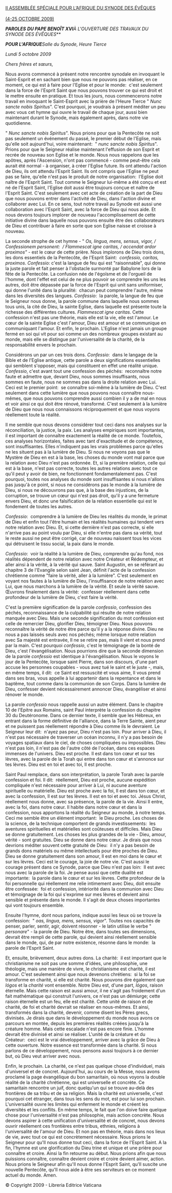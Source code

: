 [II ASSEMBLÉE SPÉCIALE POUR L’AFRIQUE DU SYNODE DES ÉVÊQUES \
\
(4-25 OCTOBRE 2009)](http://www.vatican.va/roman_curia/synod/index_fr.htm#II%20Assemblea%20Speciale%20per%20lAfrica)

***PAROLES*** ***DU PAPE BENOÎT XVI****À L'OUVERTURE DES TRAVAUX DU SYNODE DES ÉVÊQUES***

***POUR L'AFRIQUE****Salle du Synode, Heure Tierce*

*Lundi 5 octobre 2009*

*Chers frères et sœurs,*

Nous avons commencé à présent notre rencontre synodale en invoquant le Saint-Esprit et en sachant bien que nous ne pouvons pas réaliser, en ce moment, ce qui est à faire pour l'Eglise et pour le monde:  c'est seulement dans la force de l'Esprit Saint que nous pouvons trouver ce qui est droit et le mettre ensuite en pratique. Et tous les jours, nous commencerons notre travail en invoquant le Saint-Esprit avec la prière de l'Heure Tierce " *Nunc sancte nobis Spiritus*". C'est pourquoi, je voudrais à présent méditer un peu avec vous cet hymne qui ouvre le travail de chaque jour, aussi bien maintenant durant le Synode, mais également après, dans notre vie quotidienne.

" *Nunc sancte nobis Spiritus*". Nous prions pour que la Pentecôte ne soit pas seulement un événement du passé, le premier début de l'Eglise, mais qu'elle soit aujourd'hui, voire maintenant:  " *nunc sancte nobis Spiritus*". Prions pour que le Seigneur réalise maintenant l'effusion de son Esprit et recrée de nouveau son Eglise et le monde. Nous nous rappelons que les apôtres, après l'Ascension, n'ont pas commencé - comme peut-être cela aurait été normal - à organiser, à créer l'Eglise future. Ils ont attendu l'action de Dieu, ils ont attendu l'Esprit Saint. Ils ont compris que l'Eglise ne peut pas se faire, qu'elle n'est pas le produit de notre organisation:  l'Eglise doit naître de l'Esprit Saint. Tout comme le Seigneur lui-même a été conçu et est né de l'Esprit Saint, l'Eglise doit aussi être toujours conçue et naître de l'Esprit Saint. C'est seulement avec cet acte de création de la part de Dieu que nous pouvons entrer dans l'activité de Dieu, dans l'action divine et collaborer avec Lui. En ce sens, tout notre travail au Synode est aussi une collaboration avec l'Esprit Saint, avec la force de Dieu qui nous aide. Et nous devons toujours implorer de nouveau l'accomplissement de cette initiative divine dans laquelle nous pouvons ensuite être des collaborateurs de Dieu et contribuer à faire en sorte que son Eglise naisse et croisse à nouveau.

La seconde strophe de cet hymne - " *Os, lingua, mens, sensus, vigor, / Confessionem personent:  / Flammescat igne caritas, / accendat ardor proximos" -* est le cœur de cette prière. Nous implorons de Dieu trois dons, les dons essentiels de la Pentecôte, de l'Esprit Saint:  *confessio, caritas, proximos*. *Confessio:* c'est la langue de feu qui est "raisonnable", qui donne la juste parole et fait penser à l'obstacle surmonté par Babylone lors de la fête de la Pentecôte. La confusion née de l'égoïsme et de l'orgueil de l'homme, dont l'effet est celui de ne plus pouvoir se comprendre les uns les autres, doit être dépassée par la force de l'Esprit qui unit sans uniformiser, qui donne l'unité dans la pluralité:  chacun peut comprendre l'autre, même dans les diversités des langues. *Confessio*:  la parole, la langue de feu que le Seigneur nous donne, la parole commune dans laquelle nous sommes tous unis, la cité de Dieu, la sainte Eglise, dans laquelle est présente toute la richesse des différentes cultures. *Flammescat igne caritas*. Cette confession n'est pas une théorie, mais elle est la vie, elle est l'amour. Le cœur de la sainte Eglise c'est l'amour, Dieu est amour et se communique en communiquant l'amour. Et enfin, le prochain. L'Eglise n'est jamais un groupe fermé en soi qui vit pour soi comme un des nombreux groupes existant au monde, mais elle se distingue par l'universalité de la charité, de la responsabilité envers le prochain.

Considérons un par un ces trois dons. *Confessio*:  dans le langage de la Bible et de l'Eglise antique, cette parole a deux significations essentielles qui semblent s'opposer, mais qui constituent en effet une réalité unique. *Confessio*, c'est avant tout une confession des péchés:  reconnaître notre faute et admettre que, devant Dieu, nous sommes insuffisants, nous sommes en faute, nous ne sommes pas dans la droite relation avec Lui. Ceci est le premier point:  se connaître soi-même à la lumière de Dieu. C'est seulement dans cette lumière que nous pouvons nous connaître nous-mêmes, que nous pouvons comprendre aussi combien il y a de mal en nous et voir ainsi ce qui doit être rénové, transformé. C'est seulement à la lumière de Dieu que nous nous connaissons réciproquement et que nous voyons réellement toute la réalité.

Il me semble que nous devons considérer tout ceci dans nos analyses sur la réconciliation, la justice, la paix. Les analyses empiriques sont importantes, il est important de connaître exactement la réalité de ce monde. Toutefois, ces analyses horizontales, faites avec tant d'exactitude et de compétence, sont insuffisantes. Elles n'indiquent pas les vrais problèmes parce qu'elles ne les situent pas à la lumière de Dieu. Si nous ne voyons pas que le Mystère de Dieu en est à la base, les choses du monde vont mal parce que la relation avec Dieu n'est pas ordonnée. Et, si la première relation, celle qui est à la base, n'est pas correcte, toutes les autres relations avec tout ce qu'il peut y avoir de bien, ne fonctionnent fondamentalement pas. C'est pourquoi, toutes nos analyses du monde sont insuffisantes si nous n'allons pas jusqu'à ce point, si nous ne considérons pas le monde à la lumière de Dieu, si nous ne découvrons pas que, à la base des injustices, de la corruption, se trouve un cœur qui n'est pas droit, qu'il y a une fermeture envers Dieu, et donc une falsification de la relation essentielle qui est le fondement de toutes les autres.

*Confessio*:  comprendre à la lumière de Dieu les réalités du monde, le primat de Dieu et enfin tout l'être humain et les réalités humaines qui tendent vers notre relation avec Dieu. Et, si cette dernière n'est pas correcte, si elle n'arrive pas au point voulu par Dieu, si elle n'entre pas dans sa vérité, tout le reste aussi ne peut être corrigé, car de nouveau naissent tous les vices qui détruisent le tissu social, la paix dans le monde.

*Confessio*:  voir la réalité à la lumière de Dieu, comprendre qu'au fond, nos réalités dépendent de notre relation avec notre Créateur et Rédempteur, et aller ainsi à la vérité, à la vérité qui sauve. Saint Augustin, en se référant au chapitre 3 de l'Evangile selon saint Jean, définit l'acte de la confession chrétienne comme "faire la vérité, aller à la lumière". C'est seulement en voyant nos fautes à la lumière de Dieu, l'insuffisance de notre relation avec Lui, que nous marchons à la lumière de la vérité. Et seule la vérité sauve. Œuvrons finalement dans la vérité:  confesser réellement dans cette profondeur de la lumière de Dieu, c'est faire la vérité.

C'est la première signification de la parole *confessio*, confession des péchés, reconnaissance de la culpabilité qui résulte de notre relation manquée avec Dieu. Mais une seconde signification du mot confession est celle de remercier Dieu, glorifier Dieu, témoigner Dieu. Nous pouvons reconnaître la vérité de notre être parce qu'il y a la réponse divine. Dieu ne nous a pas laissés seuls avec nos péchés; même lorsque notre relation avec Sa majesté est entravée, Il ne se retire pas, mais Il vient et nous prend par la main. C'est pourquoi *confessio*, c'est le témoignage de la bonté de Dieu, c'est l'évangélisation. Nous pourrions dire que la seconde dimension de la parole *confessio* est identique à l'évangélisation. Nous le voyons le jour de la Pentecôte, lorsque saint Pierre, dans son discours, d'une part accuse les personnes coupables - vous avez tué le saint et le juste -, mais, en même temps, il dit:  ce Saint est ressuscité et vous aime, Il vous prend dans ses bras, vous appelle à lui appartenir dans la repentance et dans le baptême, tout comme dans la communion de son Corps. Dans la lumière de Dieu, confesser devient nécessairement annoncer Dieu, évangéliser et ainsi rénover le monde.

La parole *confessio* nous rappelle aussi un autre élément. Dans le chapitre 10 de l'Epitre aux Romains, saint Paul interprète la confession du chapitre 30 du Deutéronome. Dans ce dernier texte, il semble que les Hébreux, en entrant dans la forme définitive de l'alliance, dans la Terre Sainte, aient peur et ne puissent pas réellement répondre à Dieu comme ils le devraient. Le Seigneur leur dit:  n'ayez pas peur, Dieu n'est pas loin. Pour arriver à Dieu, il n'est pas nécessaire de traverser un océan inconnu, il n'y a pas besoin de voyages spatiaux dans le ciel, de choses compliquées ou impossibles. Dieu n'est pas loin, il n'est pas de l'autre côté de l'océan, dans ces espaces immenses de l'univers. Dieu est proche. Il est dans ton cœur et sur tes lèvres, avec la parole de la Torah qui entre dans ton cœur et s'annonce sur tes lèvres. Dieu est en toi et avec toi, Il est proche.

Saint Paul remplace, dans son interprétation, la parole Torah avec la parole confession et foi. Il dit:  réellement, Dieu est proche, aucune expédition compliquée n'est nécessaire pour arriver à Lui, ni aucune aventure spirituelle ou matérielle. Dieu est proche avec la foi, Il est dans ton cœur, et avec la confession, Il est sur tes lèvres. Il est en toi et avec toi. Jésus Christ, réellement nous donne, avec sa présence, la parole de la vie. Ainsi Il entre, avec la foi, dans notre cœur. Il habite dans notre cœur et dans la confession, nous apportons la réalité du Seigneur au monde, à notre temps. Ceci me semble être un élément important:  le Dieu proche. Les choses de la science, de la technique comportent de grands investissements:  les aventures spirituelles et matérielles sont coûteuses et difficiles. Mais Dieu se donne gratuitement. Les choses les plus grandes de la vie - Dieu, amour, vérité - sont gratuites. Dieu se donne dans notre cœur. Je dirais que nous devrions méditer souvent cette gratuité de Dieu:  il n'y a pas besoin de grands dons matériels ou même intellectuels pour être proches de Dieu. Dieu se donne gratuitement dans son amour, Il est en moi dans le cœur et sur les lèvres. Ceci est le courage, la joie de notre vie. C'est aussi le courage présent dans ce Synode, parce que Dieu n'est pas loin:  Il est avec nous avec la parole de la foi. Je pense aussi que cette dualité est importante:  la parole dans le cœur et sur les lèvres. Cette profondeur de la foi personnelle qui réellement me relie intimement avec Dieu, doit ensuite être confessée:  foi et confession, intériorité dans la communion avec Dieu et témoignage de la foi qui s'exprime sur mes lèvres et devient ainsi sensible et présente dans le monde. Il s'agit de deux choses importantes qui vont toujours ensemble.

Ensuite l'hymne, dont nous parlons, indique aussi les lieux où se trouve la confession:  " *oas, lingua, mens, sensus, vigor*". Toutes nos capacités de penser, parler, sentir, agir, doivent résonner - le latin utilise le verbe " *personare*" \- la parole de Dieu. Notre être, dans toutes ses dimensions, devrait être rempli de cette parole, qui devient ainsi réellement sensible dans le monde, qui, de par notre existence, résonne dans le monde:  la parole de l'Esprit Saint.

Et, ensuite, brièvement, deux autres dons. La charité:  il est important que le christianisme ne soit pas une somme d'idées, une philosophie, une théologie, mais une manière de vivre, le christianisme est charité, il est amour. C'est seulement ainsi que nous devenons chrétiens:  si la foi se transforme en charité, si elle est charité. Nous pouvons dire également que *lógos* et la *charité* vont ensemble. Notre Dieu est, d'une part, *lógos*, raison éternelle. Mais cette raison est aussi amour, il ne s'agit pas froidement d'un fait mathématique qui construit l'univers, ce n'est pas un démiurge; cette raison éternelle est un feu, elle est charité. Cette unité de raison et de charité, de foi et charité devrait se réaliser en nous-mêmes. Et ainsi, transformés dans la charité, devenir, comme disent les Pères grecs, divinisés. Je dirais que dans le développement du monde nous avons ce parcours en montée, depuis les premières réalités créées jusqu'à la créature homme. Mais cette escalade n'est pas encore finie. L'homme devrait être divinisé et ainsi se réaliser. L'unité de la créature et du Créateur:  ceci est le vrai développement, arriver avec la grâce de Dieu à cette ouverture. Notre essence est transformée dans la charité. Si nous parlons de ce développement, nous pensons aussi toujours à ce dernier but, où Dieu veut arriver avec nous.

Enfin, le prochain. La charité, ce n'est pas quelque chose d'individuel, mais d'universel et de concret. Aujourd'hui, au cours de la Messe, nous avons proclamé la page évangélique du bon samaritain, où nous voyons la double réalité de la charité chrétienne, qui est universelle et concrète. Ce samaritain rencontre un juif, donc quelqu'un qui se trouve au-delà des frontières de sa tribu et de sa religion. Mais la charité est universelle, c'est pourquoi cet étranger, dans tous les sens du mot, est pour lui son prochain. L'universalité ouvre les limites qui enferment le monde et créent les diversités et les conflits. En même temps, le fait que l'on doive faire quelque chose pour l'universalité n'est pas philosophie, mais action concrète. Nous devons aspirer à cette unification d'universalité et de concret, nous devons ouvrir réellement ces frontières entre tribus, ethnies, religions à l'universalité de l'amour de Dieu. Et non pas en théorie, mais dans nos lieux de vie, avec tout ce qui est concrètement nécessaire. Nous prions le Seigneur pour qu'Il nous donne tout ceci, dans la force de l'Esprit Saint. A la fin, l'hymne est une glorification du Dieu trine et unique et une prière pour connaître et croire. Ainsi la fin retourne au début. Nous prions afin que nous puissions connaître, connaître devient croire et croire devient aimer, action. Nous prions le Seigneur afin qu'Il nous donne l'Esprit Saint, qu'Il suscite une nouvelle Pentecôte, qu'Il nous aide à être ses serviteurs en ce moment actuel du monde. Amen.

© Copyright 2009 - Libreria Editrice Vaticana